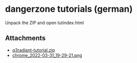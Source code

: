 # dangerzone tutorials (german)

Unpack the ZIP and open tutindex.html

## Attachments

- [q3radiant-tutorial.zip](https://trello.com/1/cards/6245e508d1b8f54025a121f7/attachments/6245e52f16696c082a34633f/download/q3radiant-tutorial.zip)
- [chrome_2022-03-31_19-29-21.png](https://trello.com/1/cards/6245e508d1b8f54025a121f7/attachments/6245e530b0d69d1b68dfb391/download/chrome_2022-03-31_19-29-21.png)
